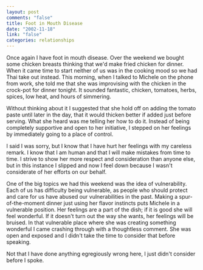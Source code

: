 ```yaml
--- 
layout: post
comments: "false"
title: Foot in Mouth Disease
date: "2002-11-18"
link: "false"
categories: relationships
---
```

Once again I have foot in mouth disease. Over the weekend we bought some chicken breasts thinking that we'd make fried chicken for dinner. When it came time to start neither of us was in the cooking mood so we had Thai take out instead. This morning, when I talked to Michele on the phone from work, she told me that she was improvising with the chicken in the crock-pot for dinner tonight. It sounded fantastic, chicken, tomatoes, herbs, spices, low heat, and hours of simmering.

Without thinking about it I suggested that she hold off on adding the tomato paste until later in the day, that it would thicken better if added just before serving. What she heard was me telling her how to do it. Instead of being completely supportive and open to her initiative, I stepped on her feelings by immediately going to a place of control.

I said I was sorry, but I know that I have hurt her feelings with my careless remark. I know that I am human and that I will make mistakes from time to time. I strive to show her more respect and consideration than anyone else, but in this instance I slipped and now I feel down because I wasn't considerate of her efforts on our behalf.

One of the big topics we had this weekend was the idea of vulnerability. Each of us has difficulty being vulnerable, as people who should protect and care for us have abused our vulnerabilities in the past. Making a spur-of-the-moment dinner just using her flavor instincts puts Michele in a vulnerable position. Her feelings are a part of the dish; if it is good she will feel wonderful. If it doesn't turn out the way she wants, her feelings will be bruised. In that vulnerable place where she was creating something wonderful I came crashing through with a thoughtless comment. She was open and exposed and I didn't take the time to consider that before speaking.

Not that I have done anything egregiously wrong here, I just didn't consider before I spoke.

